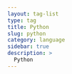 ```yaml
---
layout: tag-list
type: tag
title: Python
slug: python
category: language
sidebar: true
description: >
  Python
---
```

